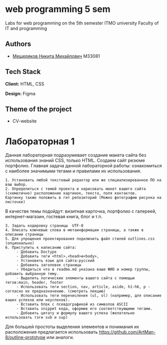 
# web programming  5 sem

Labs for web programming on the 5th semester ITMO university
Faculty of IT and programming



## Authors

- [Мещеряков Никита Михайлович](https://www.github.com/nickmescher) М33081


## Tech Stack

**Client:** HTML, CSS

**Design:** Figma


## Theme of the project

- CV-website


# Лабораторная 1

Данная лабораторная подразумевает создание макета сайта без использования знаний CSS, только HTML. 
Создаем сайт резюме портфолио. Главная задача данной лабораторной работы: ознакомиться с наиболее значимыми тегами и правилами их использования.




    1. Установить любой текстовый редактор или же специализированное ПО на ваш выбор.
    2. Определиться с темой проекта и нарисовать макет вашего сайта (схематично) расположение картинок, текста, поля контактов.
    Картинку также положить в гит репозиторий (Можно фотографию рисунка на листочке)

В качестве темы подойдут: визитная карточка, портфолио с галереей, интернет-магазин, гостевая книга, блог и т.п.

    3. Задать кодировку страницы  UTF-8
    4. Описать ключевые слова в метаинформации страницы, а также в описании страницы
    5. Для упрощения проектирования подключить файл стилей outlines.css (опционально)
    6. Приступить к написанию сайта:
         - Добавить Doctype
         - Добавить теги <html>,<head>и<body>,
         - Установить язык для сайта-русский
         - Добавить заголовок страницы
         - Убедиться что в readme.md указана ваше ФИО и номер группы, добавить выбранную тему.
         - Выделить логические элементы вашего сайта с помощью  тегов:main, header, footer
         - Использовать теги section, nav, article, aside, h1-h6, p - согласно их предназначению. (смотреть лекцию)
         - Использовать теги перечисления (ul, ol) (например, для описание ваших успехов или неуспехов).
         - Вставить блок с псевдографикой из символов ASCII
         - Вставить snippet кода, оформив его соответствующими тегами.
         - Добавить цитату и формулу вашего успеха (желательно использовать тэги sub и sup)
Для большей простоты выделения элементов и понимания их расположения предлагается использовать https://github.com/ArtMan-8/outline-prototype или аналоги.
